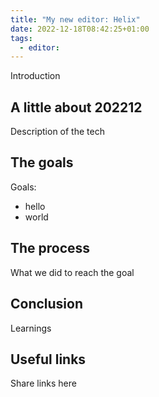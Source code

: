 ```yaml
---
title: "My new editor: Helix"
date: 2022-12-18T08:42:25+01:00
tags:
  - editor:
---
```

Introduction

<!--more-->

## A little about 202212
Description of the tech

## The goals
Goals:

* hello
* world

## The process
What we did to reach the goal

## Conclusion
Learnings

## Useful links
Share links here
